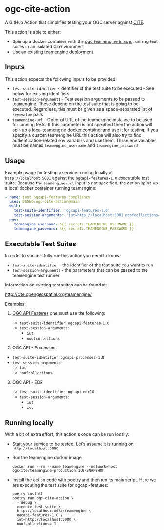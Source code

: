 # ogc-cite-action

A GitHub Action that simplifies testing your OGC server against [CITE](https://github.com/opengeospatial/cite/wiki). 

This action is able to either:

- Spin up a docker container with the [ogc teamengine image](https://hub.docker.com/r/ogccite/teamengine-production),
  running test suites in an isolated CI environment
- Use an existing teamengine deployment


## Inputs

This action expects the following inputs to be provided:

- `test-suite-identfier` - Identifier of the test suite to be executed - See below for existing identifiers
- `test-session-arguments` - Test session arguments to be passed to teamengine. These depend on the test suite that is
  going to be executed. Regardless, this must be given as a space-separated list of `key=value` pairs
- `teamengine-url` - Optional URL of the teamengine instance to be used for running tests. If this parameter is not 
  specified then the action will spin up a local teamengine docker container and use it for testing. If you specify a
  custom teamengine URL this action will also try to find authentication-related env variables and use them. These
  env variables must be named `teamengine_username` and `teamengine_password`


## Usage

Example usage for testing a service running locally at `http://localhost:5001` against the `ogcapi-features-1.0` 
executable test suite. Because the `teamengine-url` input is not specified, the action spins up a local docker 
container running teamengine:

```yaml
- name: test ogcapi-features compliancy
  uses: OSGEO/ogc-cite-action@main
  with:
    test-suite-identifier: 'ogcapi-features-1.0'
    test-session-arguments: 'iut=http://localhost:5001 noofcollections=-1'
  env:
    teamengine_username: ${{ secrets.TEAMENGINE_USERNAME }}
    teamengine_password: ${{ secrets.TEAMENGINE_PASSWORD }}
```




## Executable Test Suites

In order to successfully run this action you need to know:

- `test-suite-identifier` - the identifier of the test suite you want to run
- `test-session-arguments` - the parameters that can be passed to the teamengine test runner

Information on existing test suites can be found at:

http://cite.opengeospatial.org/teamengine/

Examples: 

1. [OGC API Features](https://cite.opengeospatial.org/teamengine/about/ogcapi-features-1.0/1.0/site/) one must use the following:

   - `test-suite-identifier`: `ogcapi-features-1.0`
   - `test-session-arguments`:
     - `iut`
     - `noofcollections`

2. OGC API - Processes:

  - `test-suite-identifier`: `ogcapi-processes-1.0`
  - `test-session-arguments`:
    - `iut`
    - `noofcollections`

3. OGC API - EDR

   - `test-suite-identifier`: `ogcapi-edr10`
   - `test-session-arguments`:
     - `iut`
     - `ics`


## Running locally

With a bit of extra effort, this action's code can be run locally:

- Start your service to be tested. Let's assume it is running on `http://localhost:5000`

- Run the teamengine docker image:

  ```shell
  docker run --rm --name teamengine --network=host ogccite/teamengine-production:1.0-SNAPSHOT
  ```

- Install the action code with poetry and then run its main script. Here we are executing the test suite for 
  ogcapi-features:

  ```shell
  poetry install
  poetry run ogc-cite-action \
    --debug \
    execute-test-suite \
    http://localhost:8080/teamengine \
    ogcapi-features-1.0 \
    iut=http://localhost:5000 \
    noofcollections=-1
  ```